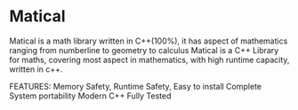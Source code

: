 # Matical
Matical is a math library written in C++(100%), it has aspect of mathematics ranging from numberline to geometry to calculus
Matical is a C++ Library for maths, covering most aspect in mathematics, with high runtime capacity, written in c++.

FEATURES:
Memory Safety,
Runtime Safety,
Easy to install
Complete System portability
Modern C++
Fully Tested
